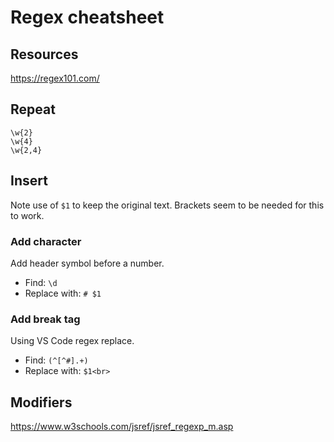 # Regex cheatsheet

## Resources

https://regex101.com/

## Repeat

```
\w{2}
\w{4}
\w{2,4}
```


## Insert

Note use of `$1` to keep the original text. Brackets seem to be needed for this to work.

### Add character

Add header symbol before a number.

- Find: `\d`
- Replace with: `# $1`

### Add break tag

Using VS Code regex replace.

- Find: `(^[^#].+)`
- Replace with: `$1<br>`

## Modifiers

https://www.w3schools.com/jsref/jsref_regexp_m.asp

<!--stackedit_data:
eyJoaXN0b3J5IjpbMTMzNzA0NjAxOV19
-->